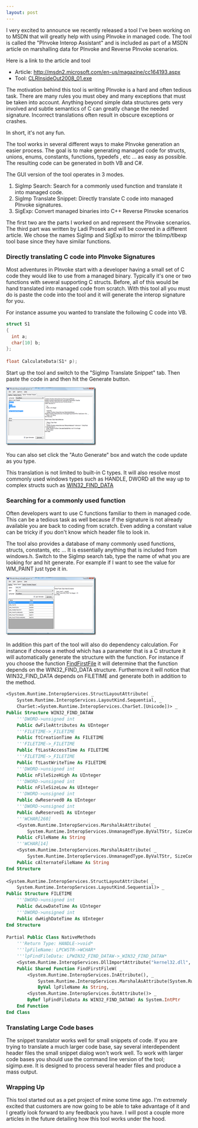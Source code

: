 ```yaml
---
layout: post
---
```

I very excited to announce we recently released a tool I've been working on to MSDN that will greatly help with using PInvoke in managed code.  The tool is called the "PInvoke Interop Assistant" and is included as part of a MSDN article on marshalling data for PInvoke and Reverse PInvoke scenarios.

Here is a link to the article and tool

  * Article: <http://msdn2.microsoft.com/en-us/magazine/cc164193.aspx>
  * Tool: [CLRInsideOut2008_01.exe](http://download.microsoft.com/download/f/2/7/f279e71e-efb0-4155-873d-5554a0608523/CLRInsideOut2008_01.exe)

The motivation behind this tool is writing PInvoke is a hard and often tedious task. There are many rules you must obey and many exceptions that must be taken into account.  Anything beyond simple data structures gets very involved and subtle semantics of C can greatly change the needed signature.  Incorrect translations often result in obscure exceptions or crashes.

In short, it's not any fun.

The tool works in several different ways to make PInvoke generation an easier process.  The goal is to make generating managed code for structs, unions, enums, constants, functions, typedefs , etc ... as easy as possible. The resulting code can be generated in both VB and C#.  

The GUI version of the tool operates in 3 modes.  

  1. SigImp Search: Search for a commonly used function and translate it into managed code. 
  2. SigImp Translate Snippet: Directly translate C code into managed PInvoke signatures. 
  3. SigExp: Convert managed binaries into C++ Reverse PInvoke scenarios

The first two are the parts I worked on and represent the PInvoke scenarios.  The third part was written by Ladi Prosek and will be covered in a different article. We chose the names SigImp and SigExp to mirror the tblimp/tlbexp tool base since they have similar functions.

### Directly translating C code into PInvoke Signatures

Most adventures in PInvoke start with a developer having a small set of C code they would like to use from a managed binary.  Typically it's one or two functions with several supporting C structs.  Before, all of this would be hand translated into managed code from scratch.  With this tool all you must do is paste the code into the tool and it will generate the interop signature for you.

For instance assume you wanted to translate the following C code into VB.

``` c
struct S1
{
  int a;
  char[10] b;
};

float CalculateData(S1* p);
```

Start up the tool and switch to the "SigImp Translate Snippet" tab.  Then paste the code in and then hit the Generate button.

![pinvoke1](/images/posts/pinvoke-easy1.png)

You can also set click the "Auto Generate" box and watch the code update as you type.

This translation is not limited to built-in C types.  It will also resolve most commonly used windows types such as HANDLE, DWORD all the way up to complex structs such as [WIN32_FIND_DATA](http://msdn2.microsoft.com/en-us/library/aa365740\(VS.85\).aspx)

### Searching for a commonly used function

Often developers want to use C functions familiar to them in managed code.  This can be a tedious task as well because if the signature is not already available you are back to coding from scratch.  Even adding a constant value can be tricky if you don't know which header file to look in.

The tool also provides a database of many commonly used functions, structs, constants, etc ... It is essentially anything that is included from windows.h.  Switch to the SigImp search tab, type the name of what you are looking for and hit generate.  For example if I want to see the value for WM_PAINT just type it in.

![pinvoke 2](/images/posts/pinvoke-easy2.png)

In addition this part of the tool will also do dependency calculation.  For instance if choose a method which has a parameter that is a C structure it will automatically generate the structure with the function.  For instance if you choose the function [FindFirstFile](http://msdn2.microsoft.com/en-us/library/aa364418.aspx) it will determine that the function depends on the WIN32_FIND_DATA structure.  Furthermore it will notice that WIN32_FIND_DATA depends on FILETIME and generate both in addition to the method.

    
``` vb
<System.Runtime.InteropServices.StructLayoutAttribute( _
    System.Runtime.InteropServices.LayoutKind.Sequential, _
    CharSet:=System.Runtime.InteropServices.CharSet.[Unicode])> _
Public Structure WIN32_FIND_DATAW
    '''DWORD->unsigned int
    Public dwFileAttributes As UInteger
    '''FILETIME->_FILETIME
    Public ftCreationTime As FILETIME
    '''FILETIME->_FILETIME
    Public ftLastAccessTime As FILETIME
    '''FILETIME->_FILETIME
    Public ftLastWriteTime As FILETIME
    '''DWORD->unsigned int
    Public nFileSizeHigh As UInteger
    '''DWORD->unsigned int
    Public nFileSizeLow As UInteger
    '''DWORD->unsigned int
    Public dwReserved0 As UInteger
    '''DWORD->unsigned int
    Public dwReserved1 As UInteger
    '''WCHAR[260]
    <System.Runtime.InteropServices.MarshalAsAttribute( _
        System.Runtime.InteropServices.UnmanagedType.ByValTStr, SizeConst:=260)> _
    Public cFileName As String
    '''WCHAR[14]
    <System.Runtime.InteropServices.MarshalAsAttribute( _
        System.Runtime.InteropServices.UnmanagedType.ByValTStr, SizeConst:=14)> _
    Public cAlternateFileName As String
End Structure

<System.Runtime.InteropServices.StructLayoutAttribute( _
    System.Runtime.InteropServices.LayoutKind.Sequential)> _
Public Structure FILETIME
    '''DWORD->unsigned int
    Public dwLowDateTime As UInteger
    '''DWORD->unsigned int
    Public dwHighDateTime As UInteger
End Structure

Partial Public Class NativeMethods
    '''Return Type: HANDLE->void*
    '''lpFileName: LPCWSTR->WCHAR*
    '''lpFindFileData: LPWIN32_FIND_DATAW->_WIN32_FIND_DATAW*
    <System.Runtime.InteropServices.DllImportAttribute("kernel32.dll", EntryPoint:="FindFirstFileW")> _
    Public Shared Function FindFirstFileW( _
        <System.Runtime.InteropServices.InAttribute(), _
            System.Runtime.InteropServices.MarshalAsAttribute(System.Runtime.InteropServices.UnmanagedType.LPWStr)> _
            ByVal lpFileName As String, _
        <System.Runtime.InteropServices.OutAttribute()> _
        ByRef lpFindFileData As WIN32_FIND_DATAW) As System.IntPtr
    End Function
End Class
```

### Translating Large Code bases

The snippet translator works well for small snippets of code.  If you are trying to translate a much larger code base, say several interdependent header files the small snippet dialog won't work well.  To work with larger code bases you should use the command line version of the tool;  sigimp.exe.  It is designed to process several header files and produce a mass output.

### Wrapping Up

This tool started out as a pet project of mine some time ago.  I'm extremely excited that customers are now going to be able to take advantage of it and I greatly look forward to any feedback you have.  I will post a couple more articles in the future detailing how this tool works under the hood.

